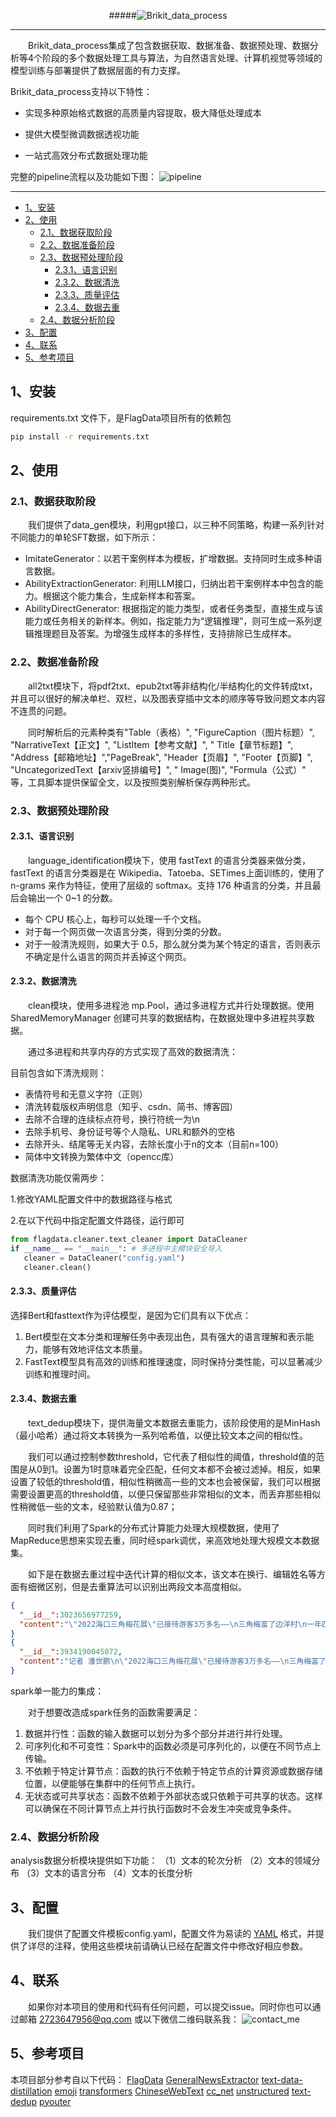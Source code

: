 <div id=top align="center">

#####![Brikit_data_process](Brikit_logo.jpg)

</div>

-----------------------------------------------------------------------
&emsp;&emsp;Brikit_data_process集成了包含数据获取、数据准备、数据预处理、数据分析等4个阶段的多个数据处理工具与算法，为自然语言处理、计算机视觉等领域的模型训练与部署提供了数据层面的有力支撑。

Brikit_data_process支持以下特性：

* 实现多种原始格式数据的高质量内容提取，极大降低处理成本

* 提供大模型微调数据透视功能

* 一站式高效分布式数据处理功能

完整的pipeline流程以及功能如下图：
![pipeline](pipeline.jpg)

--------------------------------------------------------------------------------


- [1、安装](#1安装)
- [2、使用](#2使用)
  - [2.1、数据获取阶段](#21数据获取阶段)
  - [2.2、数据准备阶段](#22数据准备阶段)
  - [2.3、数据预处理阶段](#23数据预处理阶段)
    - [2.3.1、语言识别](#231语言识别)
    - [2.3.2、数据清洗](#232数据清洗)
    - [2.3.3、质量评估](#233质量评估)
    - [2.3.4、数据去重](#234数据去重)
  - [2.4、数据分析阶段](#24数据分析阶段)
- [3、配置](#3配置)
- [4、联系](#4联系)
- [5、参考项目](#5参考项目)

## 1、安装

  requirements.txt 文件下，是FlagData项目所有的依赖包

```bash
pip install -r requirements.txt
```

## 2、使用

### 2.1、数据获取阶段

&emsp;&emsp;我们提供了data_gen模块，利用gpt接口，以三种不同策略，构建一系列针对不同能力的单轮SFT数据，如下所示：

+ ImitateGenerator：以若干案例样本为模板，扩增数据。支持同时生成多种语言数据。
+ AbilityExtractionGenerator: 利用LLM接口，归纳出若干案例样本中包含的能力。根据这个能力集合，生成新样本和答案。
+ AbilityDirectGenerator: 根据指定的能力类型，或者任务类型，直接生成与该能力或任务相关的新样本。例如，指定能力为“逻辑推理”，则可生成一系列逻辑推理题目及答案。为增强生成样本的多样性，支持排除已生成样本。

### 2.2、数据准备阶段

&emsp;&emsp;all2txt模块下，将pdf2txt、epub2txt等非结构化/半结构化的文件转成txt，并且可以很好的解决单栏、双栏，以及图表穿插中文本的顺序等导致问题文本内容不连贯的问题。

&emsp;&emsp;同时解析后的元素种类有"Table（表格）", "FigureCaption（图片标题）", "NarrativeText【正文】", "ListItem【参考文献】", "
Title【章节标题】", "Address【邮箱地址】","PageBreak", "Header【页眉】", "Footer【页脚】", "UncategorizedText【arxiv竖排编号】", "
Image(图)", "Formula（公式）" 等，工具脚本提供保留全文，以及按照类别解析保存两种形式。

### 2.3、数据预处理阶段

#### 2.3.1、语言识别

&emsp;&emsp;language_identification模块下，使用 fastText 的语言分类器来做分类，fastText 的语言分类器是在 Wikipedia、Tatoeba、SETimes上面训练的，使用了 n-grams 来作为特征，使用了层级的 softmax。支持 176 种语言的分类，并且最后会输出一个 0~1 的分数。

+ 每个 CPU 核心上，每秒可以处理一千个文档。
+ 对于每一个网页做一次语言分类，得到分类的分数。
+ 对于一般清洗规则，如果大于 0.5，那么就分类为某个特定的语言，否则表示不确定是什么语言的网页并丢掉这个网页。

#### 2.3.2、数据清洗

&emsp;&emsp;clean模块，使用多进程池 mp.Pool，通过多进程方式并行处理数据。使用 SharedMemoryManager 创建可共享的数据结构，在数据处理中多进程共享数据。

&emsp;&emsp;通过多进程和共享内存的方式实现了高效的数据清洗：

目前包含如下清洗规则：

+ 表情符号和无意义字符（正则）
+ 清洗转载版权声明信息（知乎、csdn、简书、博客园）
+ 去除不合理的连续标点符号，换行符统一为\n
+ 去除手机号、身份证号等个人隐私、URL和额外的空格
+ 去除开头、结尾等无关内容，去除长度小于n的文本（目前n=100）
+ 简体中文转换为繁体中文（opencc库）

数据清洗功能仅需两步：

1.修改YAML配置文件中的数据路径与格式

2.在以下代码中指定配置文件路径，运行即可

   ```python
   from flagdata.cleaner.text_cleaner import DataCleaner
   if __name__ == "__main__": # 多进程中主模块安全导入
      cleaner = DataCleaner("config.yaml")
      cleaner.clean()
   ```

#### 2.3.3、质量评估

选择Bert和fasttext作为评估模型，是因为它们具有以下优点：

1. Bert模型在文本分类和理解任务中表现出色，具有强大的语言理解和表示能力，能够有效地评估文本质量。
2. FastText模型具有高效的训练和推理速度，同时保持分类性能，可以显著减少训练和推理时间。

#### 2.3.4、数据去重

&emsp;&emsp;text_dedup模块下，提供海量文本数据去重能力，该阶段使用的是MinHash（最小哈希）通过将文本转换为一系列哈希值，以便比较文本之间的相似性。

&emsp;&emsp;我们可以通过控制参数threshold，它代表了相似性的阈值，threshold值的范围是从0到1。设置为1时意味着完全匹配，任何文本都不会被过滤掉。相反，如果设置了较低的threshold值，相似性稍微高一些的文本也会被保留，我们可以根据需要设置更高的threshold值，以便只保留那些非常相似的文本，而丢弃那些相似性稍微低一些的文本，经验默认值为0.87；

&emsp;&emsp;同时我们利用了Spark的分布式计算能力处理大规模数据，使用了MapReduce思想来实现去重，同时经spark调优，来高效地处理大规模文本数据集。

&emsp;&emsp;如下是在数据去重过程中迭代计算的相似文本，该文本在换行、编辑姓名等方面有细微区别，但是去重算法可以识别出两段文本高度相似。

```json lines
{
  "__id__":3023656977259,
  "content":"\"2022海口三角梅花展\"已接待游客3万多名——\n三角梅富了边洋村\n一年四季,美丽的海南岛始终春意盎然、鲜花盛开,而作为海南省省花的三角梅就是其中最引人注目的鲜花品种之一,成为海南的一道亮丽风景线。\n\"可别小看这一盆盆普通的三角梅花,特别受游客喜爱。仅最近一个多月,我们就卖出了200多万元,盆栽三角梅销路火爆......吸引更多本地和外地游客来赏花、买花。(经济日报 记者 潘世鹏)\n(责任编辑:单晓冰)"
}
{
  "__id__":3934190045072,
  "content":"记者 潘世鹏\n\"2022海口三角梅花展\"已接待游客3万多名——\n三角梅富了边洋村\n一年四季,美丽的海南岛始终春意盎然、鲜花盛开,而作为海南省省花的三角梅就是其中最引人注目的鲜花品种之一,成为海南的一道亮丽风景线。\n\"可别小看这一盆盆普通的三角梅花,特别受游客喜爱。仅最近一个多月,我们就卖出了200多万元,盆栽三角梅销路火爆。......吸引更多本地和外地游客来赏花、买花。(经济日报 记者 潘世鹏)"
}
```

spark单一能力的集成：

&emsp;&emsp;对于想要改造成spark任务的函数需要满足：

1. 数据并行性：函数的输入数据可以划分为多个部分并进行并行处理。
2. 可序列化和不可变性：Spark中的函数必须是可序列化的，以便在不同节点上传输。
3. 不依赖于特定计算节点：函数的执行不依赖于特定节点的计算资源或数据存储位置，以便能够在集群中的任何节点上执行。
4. 无状态或可共享状态：函数不依赖于外部状态或只依赖于可共享的状态。这样可以确保在不同计算节点上并行执行函数时不会发生冲突或竞争条件。


### 2.4、数据分析阶段

analysis数据分析模块提供如下功能：
（1）文本的轮次分析
（2）文本的领域分布
（3）文本的语言分布
（4）文本的长度分析

## 3、配置

&emsp;&emsp;我们提供了配置文件模板config.yaml，配置文件为易读的 [YAML](https://yaml.org) 格式，并提供了详尽的注释，使用这些模块前请确认已经在配置文件中修改好相应参数。

## 4、联系

&emsp;&emsp;如果你对本项目的使用和代码有任何问题，可以提交issue。同时你也可以通过邮箱 2723647956@qq.com 或以下微信二维码联系我：
![contact_me](contact_me.jpg)

## 5、参考项目

本项目部分参考自以下代码：
[FlagData](https://github.com/FlagOpen/FlagData)
[GeneralNewsExtractor](https://github.com/GeneralNewsExtractor/GeneralNewsExtractor)
[text-data-distillation](https://github.com/arumaekawa/text-dataset-distillation)
[emoji](https://github.com/carpedm20/emoji)
[transformers](https://github.com/huggingface/transformers)
[ChineseWebText](https://github.com/CASIA-LM/ChineseWebText)
[cc_net](https://github.com/facebookresearch/cc_net)
[unstructured](https://github.com/Unstructured-IO/unstructured)
[text-dedup](https://github.com/ChenghaoMou/text-dedup)
[pyouter](https://github.com/fanfeilong/task_router)